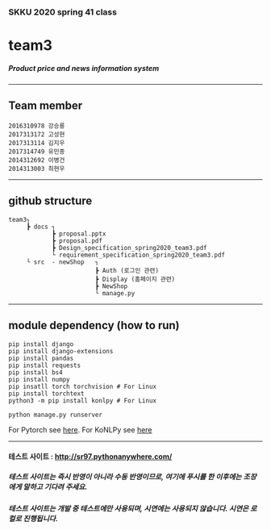 ### SKKU 2020 spring 41 class
# team3

##### Product price and news information system

***
## Team member

    2016310978 강승룡
    2017313172 고성현
    2017313114 김지우
    2017314749 유민종
    2014312692 이병건
    2014313003 최현우

***
## github structure

    team3┐
         ┣ docs ┐
                ┣ proposal.pptx
                ┣ proposal.pdf
                ┣ Design_specification_spring2020_team3.pdf
                └ requirement_specification_spring2020_team3.pdf
         └ src  - newShop   ┐
                            ┣ Auth (로그인 관련)
                            ┣ Display (홈페이지 관련)
                            ┣ NewShop
                            └ manage.py
***
## module dependency (how to run)

    pip install django
    pip install django-extensions
    pip install pandas
    pip install requests
    pip install bs4
    pip install numpy
    pip insatll torch torchvision # For Linux
    pip install torchtext
    python3 -m pip install konlpy # For Linux
    
    python manage.py runserver
  For Pytorch see [here](https://pytorch.org/get-started/locally/). For KoNLPy see [here](https://konlpy-ko.readthedocs.io/ko/latest/install/)
***
#### 테스트 사이트 : http://sr97.pythonanywhere.com/
##### 테스트 사이트는 즉시 반영이 아니라 수동 반영이므로, 여기에 푸시를 한 이후에는 조장에게 말하고 기다려 주세요.
##### 테스트 사이트는 개발 중 테스트에만 사용되며, 시연에는 사용되지 않습니다. 시연은 로컬로 진행됩니다.



